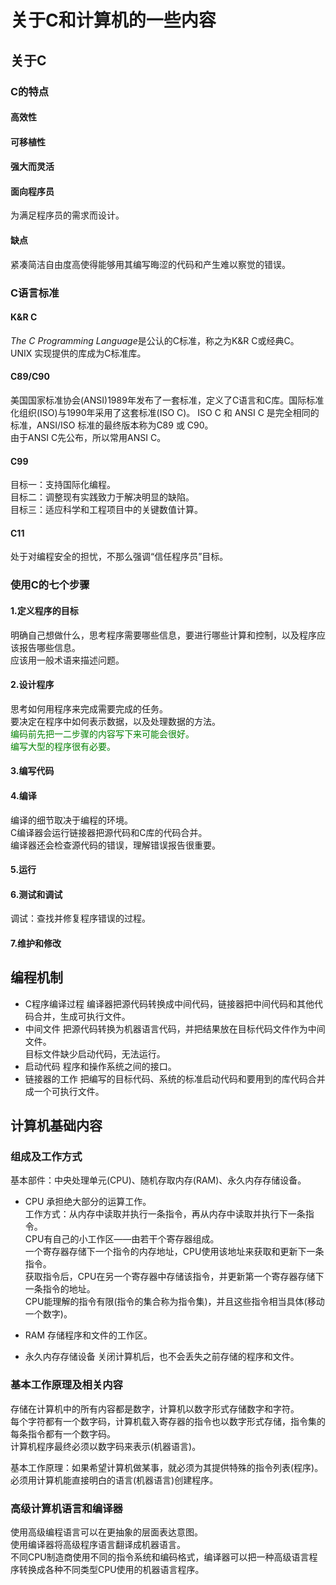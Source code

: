 # 关于C和计算机的一些内容
## 关于C
### C的特点
#### 高效性
#### 可移植性
#### 强大而灵活
#### 面向程序员
为满足程序员的需求而设计。  

#### 缺点
紧凑简洁自由度高使得能够用其编写晦涩的代码和产生难以察觉的错误。  

### C语言标准
#### K&R C
*The C Programming Language*是公认的C标准，称之为K&R C或经典C。  
UNIX 实现提供的库成为C标准库。  

#### C89/C90
美国国家标准协会(ANSI)1989年发布了一套标准，定义了C语言和C库。国际标准化组织(ISO)与1990年采用了这套标准(ISO C)。
ISO C 和 ANSI C 是完全相同的标准，ANSI/ISO 标准的最终版本称为C89 或 C90。  
由于ANSI C先公布，所以常用ANSI C。  

#### C99
目标一：支持国际化编程。  
目标二：调整现有实践致力于解决明显的缺陷。  
目标三：适应科学和工程项目中的关键数值计算。  

#### C11
处于对编程安全的担忧，不那么强调“信任程序员”目标。  

### 使用C的七个步骤
#### 1.定义程序的目标
明确自己想做什么，思考程序需要哪些信息，要进行哪些计算和控制，以及程序应该报告哪些信息。  
应该用一般术语来描述问题。  

#### 2.设计程序
思考如何用程序来完成需要完成的任务。  
要决定在程序中如何表示数据，以及处理数据的方法。  
<font color='green'>编码前先把一二步骤的内容写下来可能会很好。</font>  
<font color='green'>编写大型的程序很有必要。</font>

#### 3.编写代码

#### 4.编译
编译的细节取决于编程的环境。  
C编译器会运行链接器把源代码和C库的代码合并。  
编译器还会检查源代码的错误，理解错误报告很重要。  

#### 5.运行

#### 6.测试和调试
调试：查找并修复程序错误的过程。  

#### 7.维护和修改


## 编程机制
* C程序编译过程
    编译器把源代码转换成中间代码，链接器把中间代码和其他代码合并，生成可执行文件。  
* 中间文件
    把源代码转换为机器语言代码，并把结果放在目标代码文件作为中间文件。  
    目标文件缺少启动代码，无法运行。  
* 启动代码
    程序和操作系统之间的接口。
* 链接器的工作
    把编写的目标代码、系统的标准启动代码和要用到的库代码合并成一个可执行文件。  

## 计算机基础内容
### 组成及工作方式
基本部件：中央处理单元(CPU)、随机存取内存(RAM)、永久内存存储设备。  

* CPU
    承担绝大部分的运算工作。  
    工作方式：从内存中读取并执行一条指令，再从内存中读取并执行下一条指令。  
    CPU有自己的小工作区——由若干个寄存器组成。  
    一个寄存器存储下一个指令的内存地址，CPU使用该地址来获取和更新下一条指令。  
    获取指令后，CPU在另一个寄存器中存储该指令，并更新第一个寄存器存储下一条指令的地址。  
    CPU能理解的指令有限(指令的集合称为指令集)，并且这些指令相当具体(移动一个数字)。  

* RAM
    存储程序和文件的工作区。  

* 永久内存存储设备
    关闭计算机后，也不会丢失之前存储的程序和文件。  

### 基本工作原理及相关内容
存储在计算机中的所有内容都是数字，计算机以数字形式存储数字和字符。  
每个字符都有一个数字码，计算机载入寄存器的指令也以数字形式存储，指令集的每条指令都有一个数字码。  
计算机程序最终必须以数字码来表示(机器语言)。  

基本工作原理：如果希望计算机做某事，就必须为其提供特殊的指令列表(程序)。  
必须用计算机能直接明白的语言(机器语言)创建程序。  

### 高级计算机语言和编译器
使用高级编程语言可以在更抽象的层面表达意图。  
使用编译器将高级程序语言翻译成机器语言。  
不同CPU制造商使用不同的指令系统和编码格式，编译器可以把一种高级语言程序转换成各种不同类型CPU使用的机器语言程序。  